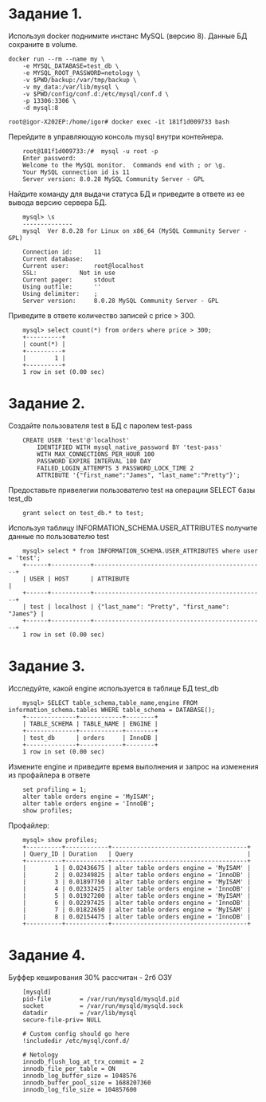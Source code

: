 Задание 1.
===

Используя docker поднимите инстанс MySQL (версию 8). Данные БД сохраните в volume.

    docker run --rm --name my \
        -e MYSQL_DATABASE=test_db \
        -e MYSQL_ROOT_PASSWORD=netology \
        -v $PWD/backup:/var/tmp/backup \
        -v my_data:/var/lib/mysql \
        -v $PWD/config/conf.d:/etc/mysql/conf.d \
        -p 13306:3306 \
        -d mysql:8
        
    root@igor-X202EP:/home/igor# docker exec -it 181f1d009733 bash

Перейдите в управляющую консоль mysql внутри контейнера.

        root@181f1d009733:/#  mysql -u root -p
        Enter password: 
        Welcome to the MySQL monitor.  Commands end with ; or \g.
        Your MySQL connection id is 11
        Server version: 8.0.28 MySQL Community Server - GPL

Найдите команду для выдачи статуса БД и приведите в ответе из ее вывода версию сервера БД.

        mysql> \s
        --------------
        mysql  Ver 8.0.28 for Linux on x86_64 (MySQL Community Server - GPL)

        Connection id:		11
        Current database:	
        Current user:		root@localhost
        SSL:			Not in use
        Current pager:		stdout
        Using outfile:		''
        Using delimiter:	;
        Server version:		8.0.28 MySQL Community Server - GPL

Приведите в ответе количество записей с price > 300.

        mysql> select count(*) from orders where price > 300;
        +----------+
        | count(*) |
        +----------+
        |        1 |
        +----------+
        1 row in set (0.00 sec)

Задание 2.
===

Создайте пользователя test в БД c паролем test-pass

        CREATE USER 'test'@'localhost' 
            IDENTIFIED WITH mysql_native_password BY 'test-pass'
            WITH MAX_CONNECTIONS_PER_HOUR 100
            PASSWORD EXPIRE INTERVAL 180 DAY
            FAILED_LOGIN_ATTEMPTS 3 PASSWORD_LOCK_TIME 2
            ATTRIBUTE '{"first_name":"James", "last_name":"Pretty"}';

Предоставьте привелегии пользователю test на операции SELECT базы test_db

        grant select on test_db.* to test;

Используя таблицу INFORMATION_SCHEMA.USER_ATTRIBUTES получите данные по пользователю test

        mysql> select * from INFORMATION_SCHEMA.USER_ATTRIBUTES where user = 'test';
        +------+-----------+------------------------------------------------+
        | USER | HOST      | ATTRIBUTE                                      |
        +------+-----------+------------------------------------------------+
        | test | localhost | {"last_name": "Pretty", "first_name": "James"} |
        +------+-----------+------------------------------------------------+
        1 row in set (0.00 sec)
        
Задание 3.
===

Исследуйте, какой engine используется в таблице БД test_db

        mysql> SELECT table_schema,table_name,engine FROM information_schema.tables WHERE table_schema = DATABASE();
        +--------------+------------+--------+
        | TABLE_SCHEMA | TABLE_NAME | ENGINE |
        +--------------+------------+--------+
        | test_db      | orders     | InnoDB |
        +--------------+------------+--------+
        1 row in set (0.00 sec)

Измените engine и приведите время выполнения и запрос на изменения из профайлера в ответе

        set profiling = 1;
        alter table orders engine = 'MyISAM';
        alter table orders engine = 'InnoDB';
        show profiles;

Профайлер:

        mysql> show profiles;
        +----------+------------+--------------------------------------+
        | Query_ID | Duration   | Query                                |
        +----------+------------+--------------------------------------+
        |        1 | 0.02436675 | alter table orders engine = 'MyISAM' |
        |        2 | 0.02349825 | alter table orders engine = 'InnoDB' |
        |        3 | 0.01897750 | alter table orders engine = 'MyISAM' |
        |        4 | 0.02332425 | alter table orders engine = 'InnoDB' |
        |        5 | 0.01927200 | alter table orders engine = 'MyISAM' |
        |        6 | 0.02297425 | alter table orders engine = 'InnoDB' |
        |        7 | 0.01822650 | alter table orders engine = 'MyISAM' |
        |        8 | 0.02154475 | alter table orders engine = 'InnoDB' |
        +----------+------------+--------------------------------------+

Задание 4.
========

Буффер кеширования 30% рассчитан - 2гб ОЗУ

        [mysqld]
        pid-file        = /var/run/mysqld/mysqld.pid
        socket          = /var/run/mysqld/mysqld.sock
        datadir         = /var/lib/mysql
        secure-file-priv= NULL

        # Custom config should go here
        !includedir /etc/mysql/conf.d/

        # Netology
        innodb_flush_log_at_trx_commit = 2
        innodb_file_per_table = ON
        innodb_log_buffer_size = 1048576
        innodb_buffer_pool_size = 1688207360
        innodb_log_file_size = 104857600
